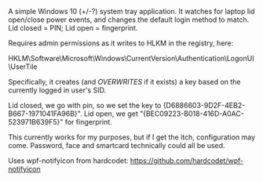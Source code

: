 A simple Windows 10 (+/-?) system tray application. It watches for laptop lid open/close power events, and changes the default login method to match. Lid closed = PIN; Lid open = fingerprint. 

Requires admin permissions as it writes to HLKM in the registry, here:

HKLM\\Software\\Microsoft\\Windows\\CurrentVersion\\Authentication\\LogonUI\\UserTile

Specifically, it creates (and *OVERWRITES* if it exists) a key based on the currently logged in user's SID. 

Lid closed, we go with pin, so we set the key to {D6886603-9D2F-4EB2-B667-1971041FA96B}". Lid open, we get "{BEC09223-B018-416D-A0AC-523971B639F5}" for fingerprint.

This currently works for my purposes, but if I get the itch, configuration may come. Password, face and smartcard technically could all be used.

Uses wpf-notifyicon from hardcodet: https://github.com/hardcodet/wpf-notifyicon
